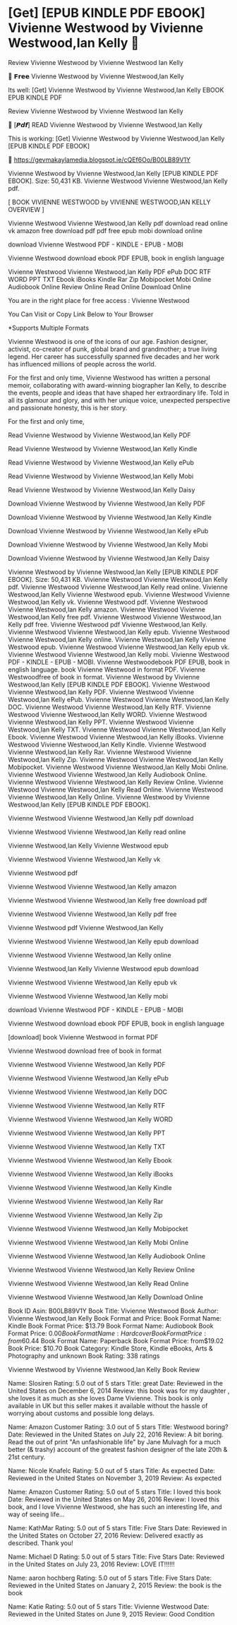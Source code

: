 # [Get] [EPUB KINDLE PDF EBOOK] Vivienne Westwood by Vivienne Westwood,Ian Kelly 📌
Review Vivienne Westwood by Vivienne Westwood Ian Kelly

📒 𝗙𝗿𝗲𝗲 Vivienne Westwood by Vivienne Westwood,Ian Kelly

Its well: [Get] Vivienne Westwood by Vivienne Westwood,Ian Kelly EBOOK EPUB KINDLE PDF


Review Vivienne Westwood by Vivienne Westwood Ian Kelly

📌 [𝙋𝙙𝙛] READ Vivienne Westwood by Vivienne Westwood,Ian Kelly

This is working: [Get] Vivienne Westwood by Vivienne Westwood,Ian Kelly [EPUB KINDLE PDF EBOOK]



🔗 https://gevmakaylamedia.blogspot.ie/cQEf6Oo/B00LB89V1Y



Vivienne Westwood by Vivienne Westwood,Ian Kelly [EPUB KINDLE PDF EBOOK]. Size: 50,431 KB. Vivienne Westwood Vivienne Westwood,Ian Kelly pdf.

[ BOOK VIVIENNE WESTWOOD by VIVIENNE WESTWOOD,IAN KELLY OVERVIEW ]

Vivienne Westwood Vivienne Westwood,Ian Kelly pdf download read online vk amazon free download pdf pdf free epub mobi download online

download Vivienne Westwood PDF - KINDLE - EPUB - MOBI

Vivienne Westwood download ebook PDF EPUB, book in english language

Vivienne Westwood Vivienne Westwood,Ian Kelly PDF ePub DOC RTF WORD PPT TXT Ebook iBooks Kindle Rar Zip Mobipocket Mobi Online Audiobook Online Review Online Read Online Download Online

You are in the right place for free access : Vivienne Westwood

You Can Visit or Copy Link Below to Your Browser

*Supports Multiple Formats

Vivienne Westwood is one of the icons of our age. Fashion designer, activist, co-creator of punk, global brand and grandmother; a true living legend. Her career has successfully spanned five decades and her work has influenced millions of people across the world.

For the first and only time, Vivienne Westwood has written a personal memoir, collaborating with award-winning biographer Ian Kelly, to describe the events, people and ideas that have shaped her extraordinary life. Told in all its glamour and glory, and with her unique voice, unexpected perspective and passionate honesty, this is her story.

For the first and only time,

Read Vivienne Westwood by Vivienne Westwood,Ian Kelly PDF

Read Vivienne Westwood by Vivienne Westwood,Ian Kelly Kindle

Read Vivienne Westwood by Vivienne Westwood,Ian Kelly ePub

Read Vivienne Westwood by Vivienne Westwood,Ian Kelly Mobi

Read Vivienne Westwood by Vivienne Westwood,Ian Kelly Daisy

Download Vivienne Westwood by Vivienne Westwood,Ian Kelly PDF

Download Vivienne Westwood by Vivienne Westwood,Ian Kelly Kindle

Download Vivienne Westwood by Vivienne Westwood,Ian Kelly ePub

Download Vivienne Westwood by Vivienne Westwood,Ian Kelly Mobi

Download Vivienne Westwood by Vivienne Westwood,Ian Kelly Daisy

Vivienne Westwood by Vivienne Westwood,Ian Kelly [EPUB KINDLE PDF EBOOK]. Size: 50,431 KB. Vivienne Westwood Vivienne Westwood,Ian Kelly pdf. Vivienne Westwood Vivienne Westwood,Ian Kelly read online. Vivienne Westwood,Ian Kelly Vivienne Westwood epub. Vivienne Westwood Vivienne Westwood,Ian Kelly vk. Vivienne Westwood pdf. Vivienne Westwood Vivienne Westwood,Ian Kelly amazon. Vivienne Westwood Vivienne Westwood,Ian Kelly free pdf. Vivienne Westwood Vivienne Westwood,Ian Kelly pdf free. Vivienne Westwood pdf Vivienne Westwood,Ian Kelly. Vivienne Westwood Vivienne Westwood,Ian Kelly epub. Vivienne Westwood Vivienne Westwood,Ian Kelly online. Vivienne Westwood,Ian Kelly Vivienne Westwood epub. Vivienne Westwood Vivienne Westwood,Ian Kelly epub vk. Vivienne Westwood Vivienne Westwood,Ian Kelly mobi. Vivienne Westwood PDF - KINDLE - EPUB - MOBI. Vivienne Westwoodebook PDF EPUB, book in english language. book Vivienne Westwood in format PDF. Vivienne Westwoodfree of book in format. Vivienne Westwood by Vivienne Westwood,Ian Kelly [EPUB KINDLE PDF EBOOK]. Vivienne Westwood Vivienne Westwood,Ian Kelly PDF. Vivienne Westwood Vivienne Westwood,Ian Kelly ePub. Vivienne Westwood Vivienne Westwood,Ian Kelly DOC. Vivienne Westwood Vivienne Westwood,Ian Kelly RTF. Vivienne Westwood Vivienne Westwood,Ian Kelly WORD. Vivienne Westwood Vivienne Westwood,Ian Kelly PPT. Vivienne Westwood Vivienne Westwood,Ian Kelly TXT. Vivienne Westwood Vivienne Westwood,Ian Kelly Ebook. Vivienne Westwood Vivienne Westwood,Ian Kelly iBooks. Vivienne Westwood Vivienne Westwood,Ian Kelly Kindle. Vivienne Westwood Vivienne Westwood,Ian Kelly Rar. Vivienne Westwood Vivienne Westwood,Ian Kelly Zip. Vivienne Westwood Vivienne Westwood,Ian Kelly Mobipocket. Vivienne Westwood Vivienne Westwood,Ian Kelly Mobi Online. Vivienne Westwood Vivienne Westwood,Ian Kelly Audiobook Online. Vivienne Westwood Vivienne Westwood,Ian Kelly Review Online. Vivienne Westwood Vivienne Westwood,Ian Kelly Read Online. Vivienne Westwood Vivienne Westwood,Ian Kelly Online. Vivienne Westwood by Vivienne Westwood,Ian Kelly [EPUB KINDLE PDF EBOOK].

Vivienne Westwood Vivienne Westwood,Ian Kelly pdf download

Vivienne Westwood Vivienne Westwood,Ian Kelly read online

Vivienne Westwood,Ian Kelly Vivienne Westwood epub

Vivienne Westwood Vivienne Westwood,Ian Kelly vk

Vivienne Westwood pdf

Vivienne Westwood Vivienne Westwood,Ian Kelly amazon

Vivienne Westwood Vivienne Westwood,Ian Kelly free download pdf

Vivienne Westwood Vivienne Westwood,Ian Kelly pdf free

Vivienne Westwood pdf Vivienne Westwood,Ian Kelly

Vivienne Westwood Vivienne Westwood,Ian Kelly epub download

Vivienne Westwood Vivienne Westwood,Ian Kelly online

Vivienne Westwood,Ian Kelly Vivienne Westwood epub download

Vivienne Westwood Vivienne Westwood,Ian Kelly epub vk

Vivienne Westwood Vivienne Westwood,Ian Kelly mobi

download Vivienne Westwood PDF - KINDLE - EPUB - MOBI

Vivienne Westwood download ebook PDF EPUB, book in english language

[download] book Vivienne Westwood in format PDF

Vivienne Westwood download free of book in format

Vivienne Westwood Vivienne Westwood,Ian Kelly PDF

Vivienne Westwood Vivienne Westwood,Ian Kelly ePub

Vivienne Westwood Vivienne Westwood,Ian Kelly DOC

Vivienne Westwood Vivienne Westwood,Ian Kelly RTF

Vivienne Westwood Vivienne Westwood,Ian Kelly WORD

Vivienne Westwood Vivienne Westwood,Ian Kelly PPT

Vivienne Westwood Vivienne Westwood,Ian Kelly TXT

Vivienne Westwood Vivienne Westwood,Ian Kelly Ebook

Vivienne Westwood Vivienne Westwood,Ian Kelly iBooks

Vivienne Westwood Vivienne Westwood,Ian Kelly Kindle

Vivienne Westwood Vivienne Westwood,Ian Kelly Rar

Vivienne Westwood Vivienne Westwood,Ian Kelly Zip

Vivienne Westwood Vivienne Westwood,Ian Kelly Mobipocket

Vivienne Westwood Vivienne Westwood,Ian Kelly Mobi Online

Vivienne Westwood Vivienne Westwood,Ian Kelly Audiobook Online

Vivienne Westwood Vivienne Westwood,Ian Kelly Review Online

Vivienne Westwood Vivienne Westwood,Ian Kelly Read Online

Vivienne Westwood Vivienne Westwood,Ian Kelly Download Online

Book ID Asin: B00LB89V1Y
Book Title: Vivienne Westwood
Book Author: Vivienne Westwood,Ian Kelly
Book Format and Price:
Book Format Name: Kindle
Book Format Price: $13.79
Book Format Name: Audiobook
Book Format Price: $0.00
Book Format Name: Hardcover
Book Format Price: from$60.44
Book Format Name: Paperback
Book Format Price: from$19.02
Book Price: $10.70
Book Category: Kindle Store, Kindle eBooks, Arts & Photography and unknown
Book Rating: 338 ratings

Vivienne Westwood by Vivienne Westwood,Ian Kelly Book Review

Name: Slosiren
Rating: 5.0 out of 5 stars
Title: great
Date: Reviewed in the United States on December 6, 2014
Review: this book was for my daughter , she loves it as much as she loves Dame Vivienne. This book is only available in UK but this seller makes it available without the hassle of worrying about customs and possible long delays.

Name: Amazon Customer
Rating: 3.0 out of 5 stars
Title: Westwood boring?
Date: Reviewed in the United States on July 22, 2016
Review: A bit boring. Read the out of print "An unfashionable life" by Jane Mulvagh for a much better (& trashy) account of the greatest fashion designer of the late 20th & 21st century.

Name: Nicole Knafelc
Rating: 5.0 out of 5 stars
Title: As expected
Date: Reviewed in the United States on November 3, 2019
Review: As expected

Name: Amazon Customer
Rating: 5.0 out of 5 stars
Title: I loved this book
Date: Reviewed in the United States on May 26, 2016
Review: I loved this book, and I love Vivienne Westwood, she has such an interesting life, and way of seeing life...

Name: KathMar
Rating: 5.0 out of 5 stars
Title: Five Stars
Date: Reviewed in the United States on October 27, 2016
Review: Delivered exactly as described. Thank you!

Name: Michael D
Rating: 5.0 out of 5 stars
Title: Five Stars
Date: Reviewed in the United States on July 23, 2016
Review: LOVE IT!!!!!!

Name: aaron hochberg
Rating: 5.0 out of 5 stars
Title: Five Stars
Date: Reviewed in the United States on January 2, 2015
Review: the book is the book

Name: Katie
Rating: 5.0 out of 5 stars
Title: Vivienne Westwood
Date: Reviewed in the United States on June 9, 2015
Review: Good Condition
